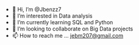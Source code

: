 - 👋 Hi, I’m @Jbenzz7
- 👀 I’m interested in Data analysis 
- 🌱 I’m currently learning SQL and Python
- 💞️ I’m looking to collaborate on Big Data projects
- 📫 How to reach me ... jebm207@gmail.com

<!---
Jbenzz7/Jbenzz7 is a ✨ special ✨ repository because its `README.md` (this file) appears on your GitHub profile.
You can click the Preview link to take a look at your changes.
--->
